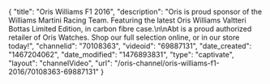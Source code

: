 {
    "title": "Oris Williams F1 2016",
    "description": "Oris is proud sponsor of the Williams Martini Racing Team. Featuring the latest Oris Williams Valtteri Bottas Limited Edition, in carbon fibre case.\n\nAbt is a proud authorized retailer of Oris Watches. Shop our full selection online, or in our store today!",
    "channelid": "70108363",
    "videoid": "69887131",
    "date_created": "1467204062",
    "date_modified": "1476893831",
    "type": "captivate",
    "layout": "channelVideo",
    "url": "\/oris-channel\/oris-williams-f1-2016\/70108363-69887131"
}